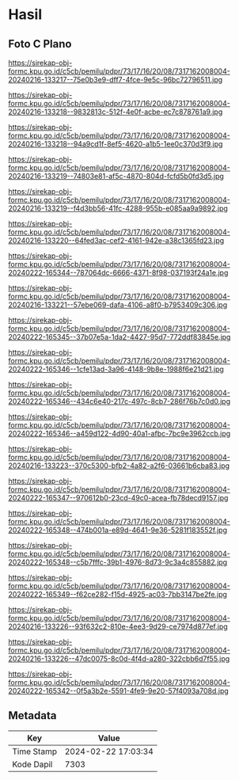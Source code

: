 # Hasil

## Foto C Plano

https://sirekap-obj-formc.kpu.go.id/c5cb/pemilu/pdpr/73/17/16/20/08/7317162008004-20240216-133217--75e0b3e9-dff7-4fce-9e5c-96bc72796511.jpg

https://sirekap-obj-formc.kpu.go.id/c5cb/pemilu/pdpr/73/17/16/20/08/7317162008004-20240216-133218--9832813c-512f-4e0f-acbe-ec7c878761a9.jpg

https://sirekap-obj-formc.kpu.go.id/c5cb/pemilu/pdpr/73/17/16/20/08/7317162008004-20240216-133218--94a9cd1f-8ef5-4620-a1b5-1ee0c370d3f9.jpg

https://sirekap-obj-formc.kpu.go.id/c5cb/pemilu/pdpr/73/17/16/20/08/7317162008004-20240216-133219--74803e81-af5c-4870-804d-fcfd5b0fd3d5.jpg

https://sirekap-obj-formc.kpu.go.id/c5cb/pemilu/pdpr/73/17/16/20/08/7317162008004-20240216-133219--f4d3bb56-41fc-4288-955b-e085aa9a9892.jpg

https://sirekap-obj-formc.kpu.go.id/c5cb/pemilu/pdpr/73/17/16/20/08/7317162008004-20240216-133220--64fed3ac-cef2-4161-942e-a38c1365fd23.jpg

https://sirekap-obj-formc.kpu.go.id/c5cb/pemilu/pdpr/73/17/16/20/08/7317162008004-20240222-165344--787064dc-6666-4371-8f98-037193f24a1e.jpg

https://sirekap-obj-formc.kpu.go.id/c5cb/pemilu/pdpr/73/17/16/20/08/7317162008004-20240216-133221--57ebe069-dafa-4106-a8f0-b7953409c306.jpg

https://sirekap-obj-formc.kpu.go.id/c5cb/pemilu/pdpr/73/17/16/20/08/7317162008004-20240222-165345--37b07e5a-1da2-4427-95d7-772ddf83845e.jpg

https://sirekap-obj-formc.kpu.go.id/c5cb/pemilu/pdpr/73/17/16/20/08/7317162008004-20240222-165346--1cfe13ad-3a96-4148-9b8e-1988f6e21d21.jpg

https://sirekap-obj-formc.kpu.go.id/c5cb/pemilu/pdpr/73/17/16/20/08/7317162008004-20240222-165346--434c6e40-217c-497c-8cb7-286f76b7c0d0.jpg

https://sirekap-obj-formc.kpu.go.id/c5cb/pemilu/pdpr/73/17/16/20/08/7317162008004-20240222-165346--a459d122-4d90-40a1-afbc-7bc9e3962ccb.jpg

https://sirekap-obj-formc.kpu.go.id/c5cb/pemilu/pdpr/73/17/16/20/08/7317162008004-20240216-133223--370c5300-bfb2-4a82-a2f6-03661b6cba83.jpg

https://sirekap-obj-formc.kpu.go.id/c5cb/pemilu/pdpr/73/17/16/20/08/7317162008004-20240222-165347--970612b0-23cd-49c0-acea-fb78decd9157.jpg

https://sirekap-obj-formc.kpu.go.id/c5cb/pemilu/pdpr/73/17/16/20/08/7317162008004-20240222-165348--474b001a-e89d-4641-9e36-5281f183552f.jpg

https://sirekap-obj-formc.kpu.go.id/c5cb/pemilu/pdpr/73/17/16/20/08/7317162008004-20240222-165348--c5b7fffc-39b1-4976-8d73-9c3a4c855882.jpg

https://sirekap-obj-formc.kpu.go.id/c5cb/pemilu/pdpr/73/17/16/20/08/7317162008004-20240222-165349--f62ce282-f15d-4925-ac03-7bb3147be2fe.jpg

https://sirekap-obj-formc.kpu.go.id/c5cb/pemilu/pdpr/73/17/16/20/08/7317162008004-20240216-133226--93f632c2-810e-4ee3-9d29-ce7974d877ef.jpg

https://sirekap-obj-formc.kpu.go.id/c5cb/pemilu/pdpr/73/17/16/20/08/7317162008004-20240216-133226--47dc0075-8c0d-4f4d-a280-322cbb6d7f55.jpg

https://sirekap-obj-formc.kpu.go.id/c5cb/pemilu/pdpr/73/17/16/20/08/7317162008004-20240222-165342--0f5a3b2e-5591-4fe9-9e20-57f4093a708d.jpg


## Metadata

| Key        | Value               |
| ---------- | ------------------- |
| Time Stamp | 2024-02-22 17:03:34 |
| Kode Dapil | 7303                |



